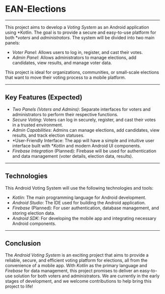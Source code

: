 # EAN-Elections

---

This project aims to develop a *Voting System* as an Android application using *Kotlin. The goal is to provide a secure and easy-to-use platform for both **voters* and *administrators*. The system will be divided into two main panels:

* *Voter Panel*: Allows users to log in, register, and cast their votes.
* *Admin Panel*: Allows administrators to manage elections, add candidates, view results, and manage voter data.

This project is ideal for organizations, communities, or small-scale elections that want to move their voting process to a mobile platform.

---

## Key Features (Expected)

* *Two Panels (Voters and Admins)*: Separate interfaces for voters and administrators to perform their respective functions.
* *Secure Voting*: Voters can log in securely, register, and cast their votes in a trusted environment.
* *Admin Capabilities*: Admins can manage elections, add candidates, view results, and track election statuses.
* *User-Friendly Interface: The app will have a simple and intuitive user interface built with **Kotlin* and modern Android UI components.
* *Firebase Integration* (Planned): Firebase will be used for authentication and data management (voter details, election data, results).

---

## Technologies

This Android Voting System will use the following technologies and tools:

* *Kotlin*: The main programming language for Android development.
* *Android Studio*: The IDE used for building the Android application.
* *Firebase* (Planned): For user authentication, database management, and storing election data.
* *Android SDK*: For developing the mobile app and integrating necessary Android components.

---

## Conclusion

The *Android Voting System* is an exciting project that aims to provide a reliable, secure, and efficient voting platform for elections, all from the convenience of a mobile app. With *Kotlin* as the primary language and *Firebase* for data management, this project promises to deliver an easy-to-use solution for both voters and administrators. We are currently in the early stages of development, and we welcome contributions to help bring this project to life!
